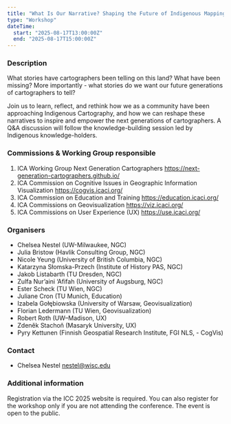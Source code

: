 ```yaml
---
title: "What Is Our Narrative? Shaping the Future of Indigenous Mapping"
type: "Workshop"
dateTime:
  start: "2025-08-17T13:00:00Z"
  end: "2025-08-17T15:00:00Z"
---
```


### Description

What stories have cartographers been telling on this land? What have been missing? More importantly -  what stories do we want our future generations of cartographers to tell? 

Join us to learn, reflect, and rethink how we as a community have been approaching Indigenous Cartography, and how we can reshape these narratives to inspire and empower the next generations of cartographers. A Q&A discussion will follow the knowledge-building session led by Indigenous knowledge-holders.

### Commissions & Working Group responsible

1. ICA Working Group Next Generation Cartographers https://next-generation-cartographers.github.io/
1. ICA Commission on Cognitive Issues in Geographic Information Visualization https://cogvis.icaci.org/
1. ICA Commission on Education and Training https://education.icaci.org/
1. ICA Commissions on Geovisualization https://viz.icaci.org/
1. ICA Commissions on User Experience (UX) https://use.icaci.org/

### Organisers

- Chelsea Nestel (UW-Milwaukee, NGC)
- Julia Bristow (Havlik Consulting Group, NGC)
- Nicole Yeung (University of British Columbia, NGC)
- Katarzyna Słomska-Przech (Institute of History PAS, NGC)
- Jakob Listabarth (TU Dresden, NGC)
- Zulfa Nur’aini ‘Afifah (University of Augsburg, NGC)
- Ester Scheck (TU Wien, NGC)
- Juliane Cron (TU Munich, Education)
- Izabela Gołębiowska (University of Warsaw, Geovisualization)
- Florian Ledermann (TU Wien, Geovisualization)
- Robert Roth (UW–Madison, UX)
- Zdeněk Stachoň (Masaryk University, UX)
- Pyry Kettunen (Finnish Geospatial Research Institute, FGI NLS, - CogVis)

### Contact

- Chelsea Nestel nestel@wisc.edu

### Additional information

Registration via the ICC 2025 website is required. You can also register for the workshop only if you are not attending the conference. The event is open to the public.
